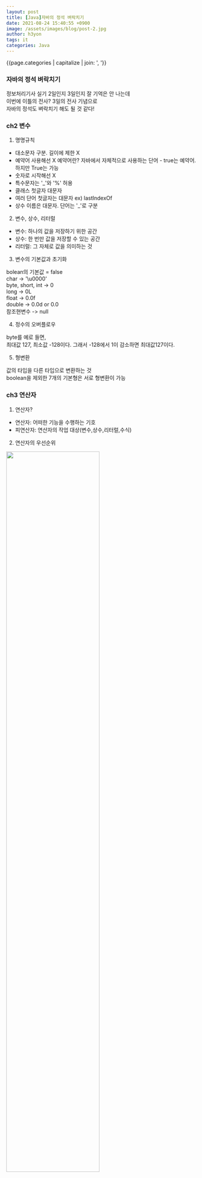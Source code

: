 ```yaml
---
layout: post
title: [Java]자바의 정석 벼락치기
date: 2021-08-24 15:40:55 +0900
image: /assets/images/blog/post-2.jpg
author: h3yon
tags: it
categories: Java
---
```


{{page.categories | capitalize | join: ', '}}

<h3> 자바의 정석 벼락치기  </h3>

정보처리기사 실기 2일인지 3일인지 잘 기억은 안 나는데<br>
이번에 이틀의 전사? 3일의 전사 기념으로<br>
자바의 정석도 벼락치기 해도 될 것 같다!<br>

### ch2 변수

1. 명명규칙

- 대소문자 구분. 길이에 제한 X
- 예약어 사용해선 X
  예약어란? 자바에서 자체적으로 사용하는 단어 - true는 예약어. 하지만 True는 가능
- 숫자로 시작해선 X
- 특수문자는 '\_'와 '%' 허용
- 클래스 첫글자 대문자
- 여러 단어 첫글자는 대문자 ex) lastIndexOf
- 상수 이름은 대문자. 단어는 '\_'로 구분

2. 변수, 상수, 리터럴

- 변수: 하나의 값을 저장하기 위한 공간
- 상수: 한 번만 값을 저장할 수 있는 공간
- 리터럴: 그 자체로 값을 의미하는 것

3. 변수의 기본값과 초기화

bolean의 기본값 = false<br>
char -> '\u0000'<br>
byte, short, int -> 0<br>
long -> 0L<br>
float -> 0.0f<br>
double -> 0.0d or 0.0<br>
참조현변수 -> null<br>

4. 정수의 오버플로우

byte를 예로 들면,<br>
최대값 127, 최소값 -128이다. 그래서 -128에서 1이 감소하면 최대값127이다.<br>

5. 형변환

값의 타입을 다른 타입으로 변환하는 것<br>
boolean을 제외한 7개의 기본형은 서로 형변환이 가능<br>

### ch3 연산자

1. 연산자?

- 연산자: 어떠한 기능을 수행하는 기호
- 피연산자: 연산자의 작업 대상(변수,상수,리터럴,수식)

2. 연산자의 우선순위

<img src=https://user-images.githubusercontent.com/46602874/130643181-08450463-7b0d-469c-805d-1e1650fb4da1.png width=70% height=70%>

3. 쉬프트 연산자

- x << n 은 x \* 2^n
- x >> n 은 x / 2^n
- 8 << 2 는 8 \* 2^2
- 8 >> 2 는 8 / 2^2

### ch4 조건문과 반복문

1. 조건문 - if, switch

<img src=https://user-images.githubusercontent.com/46602874/130646982-26091697-95eb-4d4e-9cda-7a7de60711f5.png width=70% height=70%>
